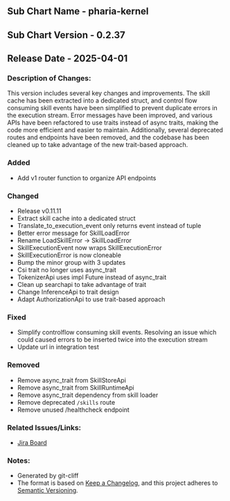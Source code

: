 ## Sub Chart Name - pharia-kernel
## Sub Chart Version - 0.2.37
## Release Date - 2025-04-01

### Description of Changes:

This version includes several key changes and improvements. The skill cache has been extracted into a dedicated struct, and control flow consuming skill events have been simplified to prevent duplicate errors in the execution stream. Error messages have been improved, and various APIs have been refactored to use traits instead of async traits, making the code more efficient and easier to maintain. Additionally, several deprecated routes and endpoints have been removed, and the codebase has been cleaned up to take advantage of the new trait-based approach.

### Added

- Add v1 router function to organize API endpoints

### Changed

- Release v0.11.11
- Extract skill cache into a dedicated struct
- Translate_to_execution_event only returns event instead of tuple
- Better error message for SkillLoadError
- Rename LoadSkillError -> SkillLoadError
- SkillExecutionEvent now wraps SkillExecutionError
- SkillExecutionError is now cloneable
- Bump the minor group with 3 updates
- Csi trait no longer uses async_trait
- TokenizerApi uses impl Future instead of async_trait
- Clean up searchapi to take advantage of trait
- Change InferenceApi to trait design
- Adapt AuthorizationApi to use trait-based approach

### Fixed

- Simplify controlflow consuming skill events. Resolving an issue which could caused errors to be inserted twice into the execution stream
- Update url in integration test

### Removed

- Remove async_trait from SkillStoreApi
- Remove async_trait from SkillRuntimeApi
- Remove async_trait dependency from skill loader
- Remove deprecated `/skills` route
- Remove unused /healthcheck endpoint

### Related Issues/Links:
- [Jira Board](https://aleph-alpha.atlassian.net/jira/software/projects/PK/boards/160)

### Notes:
- Generated by git-cliff
- The format is based on [Keep a Changelog](https://keepachangelog.com/en/1.0.0/),
and this project adheres to [Semantic Versioning](https://semver.org/spec/v2.0.0.html).
